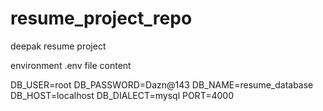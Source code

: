 # resume_project_repo
deepak resume project


environment .env file content 

DB_USER=root
DB_PASSWORD=Dazn@143
DB_NAME=resume_database
DB_HOST=localhost
DB_DIALECT=mysql
PORT=4000